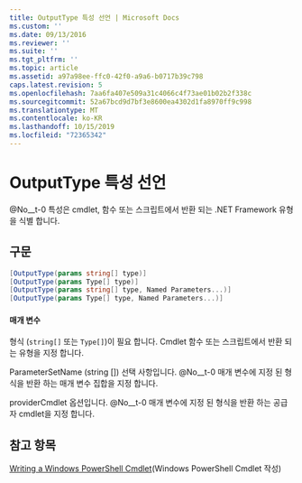 ```yaml
---
title: OutputType 특성 선언 | Microsoft Docs
ms.custom: ''
ms.date: 09/13/2016
ms.reviewer: ''
ms.suite: ''
ms.tgt_pltfrm: ''
ms.topic: article
ms.assetid: a97a98ee-ffc0-42f0-a9a6-b0717b39c798
caps.latest.revision: 5
ms.openlocfilehash: 7aa6fa407e509a31c4066c4f73ae01b02b2f338c
ms.sourcegitcommit: 52a67bcd9d7bf3e8600ea4302d1fa8970ff9c998
ms.translationtype: MT
ms.contentlocale: ko-KR
ms.lasthandoff: 10/15/2019
ms.locfileid: "72365342"
---
```

# <a name="outputtype-attribute-declaration"></a>OutputType 특성 선언

@No__t-0 특성은 cmdlet, 함수 또는 스크립트에서 반환 되는 .NET Framework 유형을 식별 합니다.

## <a name="syntax"></a>구문

```csharp
[OutputType(params string[] type)]
[OutputType(params Type[] type)]
[OutputType(params string[] type, Named Parameters...)]
[OutputType(params Type[] type, Named Parameters...)]
```

#### <a name="parameters"></a>매개 변수

형식 (`string[]` 또는 `Type[]`)이 필요 합니다. Cmdlet 함수 또는 스크립트에서 반환 되는 유형을 지정 합니다.

ParameterSetName (string []) 선택 사항입니다. @No__t-0 매개 변수에 지정 된 형식을 반환 하는 매개 변수 집합을 지정 합니다.

providerCmdlet 옵션입니다. @No__t-0 매개 변수에 지정 된 형식을 반환 하는 공급자 cmdlet을 지정 합니다.

## <a name="see-also"></a>참고 항목

[Writing a Windows PowerShell Cmdlet](./writing-a-windows-powershell-cmdlet.md)(Windows PowerShell Cmdlet 작성)
